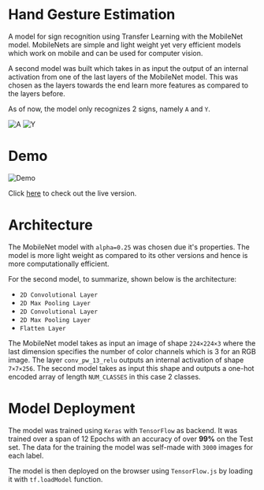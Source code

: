 # Hand Gesture Estimation

A model for sign recognition using Transfer Learning with the MobileNet model. MobileNets are simple and light weight yet very efficient models which work on mobile and can be used for computer vision.

A second model was built which takes in as input the output of an internal activation from one of the last layers of the MobileNet model. This was chosen as the layers towards the end learn more features as compared to the layers before.

As of now, the model only recognizes 2 signs, namely `A` and `Y`.

![A](https://s22.postimg.cc/cfsg8eqzl/image.png)
![Y](https://s22.postimg.cc/6sw3ag3r5/image.png)

# Demo

![Demo](https://media.giphy.com/media/5UG0JbqBnDOCBOGUEK/giphy.gif)

Click [here](https://mohammed-shoaib.github.io/Hand-Gesture-Estimation/) to check out the live version.

# Architecture

The MobileNet model with `alpha=0.25` was chosen due it's properties. The model is more light weight as compared to its other versions and hence is more computationally efficient.

For the second model, to summarize, shown below is the architecture:
* `2D Convolutional Layer`
* `2D Max Pooling Layer`
* `2D Convolutional Layer`
* `2D Max Pooling Layer`
* `Flatten Layer`

The MobileNet model takes as input an image of shape `224×224×3` where the last dimension specifies the number of color channels which is 3 for an RGB image. The layer `conv_pw_13_relu` outputs an internal activation of shape `7×7×256`. The second model takes as input this shape and outputs a one-hot encoded array of length `NUM_CLASSES` in this case 2 classes.


# Model Deployment

The model was trained using `Keras` with `TensorFlow` as backend. It was trained over a span of 12 Epochs with an accuracy of over **99%** on the Test set. The data for the training the model was self-made with `3000` images for each label.

The model is then deployed on the browser using `TensorFlow.js` by loading it with `tf.loadModel` function.
